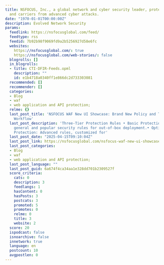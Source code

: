 ```yaml
---
title: NSFOCUS, Inc., a global network and cyber security leader, protects enterprises
  and carriers from advanced cyber attacks.
date: "1970-01-01T00:00:00Z"
description: Evolved Network Security
params:
  feedlink: https://nsfocusglobal.com/feed/
  feedtype: rss
  feedid: 7b92b98f9069fd9a2b5256927d58e6fc
  websites:
    https://nsfocusglobal.com/: true
    https://nsfocusglobal.com/web-stories/: false
  blogrolls: []
  in_blogrolls:
  - title: CTI-DFIR-Feeds.opml
    description: ""
    id: e1b4718a0340ff1e866dc2d733303081
  recommended: []
  recommender: []
  categories:
  - Blog
  - waf
  - web application and API protection;
  relme: {}
  last_post_title: 'NSFOCUS WAF New UI Showcase: Brand New Policy and Template Management
    Workflow'
  last_post_description: 'Three-Tier Protection Rules • Basic Protection: Pre-configured,
    general and popular security rules for out-of-box deployment.• Optional/Advanced
    Protection: Advanced rules, customized for'
  last_post_date: "2025-04-15T09:10:04Z"
  last_post_link: https://nsfocusglobal.com/nsfocus-waf-new-ui-showcase-brand-new-policy-and-template-management-workflow/
  last_post_categories:
  - Blog
  - waf
  - web application and API protection;
  last_post_language: ""
  last_post_guid: 6a674f4ca34aa1e328dd701b2309527f
  score_criteria:
    cats: 0
    description: 3
    feedlangs: 1
    hasContent: 0
    hasPosts: 3
    postcats: 3
    promoted: 5
    promotes: 0
    relme: 0
    title: 3
    website: 2
  score: 20
  ispodcast: false
  isnoarchive: false
  innetwork: true
  language: en
  postcount: 10
  avgpostlen: 0
---
```

